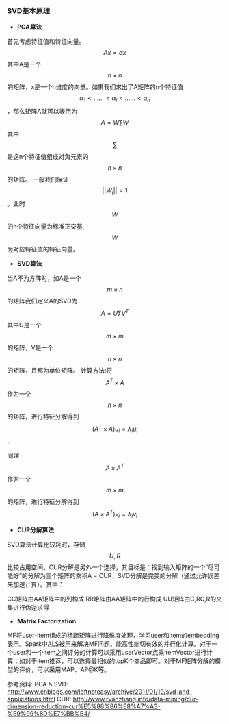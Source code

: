 ### SVD基本原理
- **PCA算法**

首先考虑特征值和特征向量。$$Ax=\alpha x$$其中A是一个$$n×n$$的矩阵，x是一个n维度的向量。如果我们求出了A矩阵的n个特征值$$\alpha_1 \lt ……\lt \alpha_i \lt …… \lt \alpha_n$$，那么矩阵A就可以表示为
 $$ A=W\sum W$$其中$$\sum$$是这n个特征值组成对角元素的$$n×n$$的矩阵。
一般我们保证$$||W_i||=1$$。此时$$W$$的n个特征向量为标准正交基,$$W$$为对应特征值的特征向量。

- **SVD算法**

当A不为方阵时，如A是一个$$m×n$$的矩阵我们定义A的SVD为$$A=U \sum V^T$$其中U是一个$$m×m$$的矩阵，V是一个$$n×n$$的矩阵，且都为单位矩阵。
计算方法:将$$A^T×A$$作为一个$$n×n$$的矩阵，进行特征分解得到$$(A^T×A)u_i=\lambda_i u_i$$.

同理$$A×A^T$$作为一个$$m×m$$的矩阵，进行特征分解得到$$(A×A^T)v_i=\lambda_i v_i$$

- **CUR分解算法**

SVD算法计算比较耗时，存储$$U,R$$比较占用空间。CUR分解是另外一个选择，其目标是：找到输入矩阵的一个“尽可能好”的分解为三个矩阵的乘积A = CUR，SVD分解是完美的分解（通过允许误差来加速计算）。其中：

CC矩阵由AA矩阵中的列构成
RR矩阵由AA矩阵中的行构成
UU矩阵由C,RC,R的交集进行伪逆求得

- **Matrix Factorization**

MF将user-item组成的稀疏矩阵进行降维度处理，学习user和item的embedding表示。Spark中[ALS](http://spark.apache.org/docs/latest/mllib-collaborative-filtering.html)被用来解决MF问题，能高性能切有效的并行化计算。对于一个user和一个item之间评分的计算可以采用userVector点乘itemVector进行计算；如对于item推荐，可以选择最相似的topK个商品即可。对于MF矩阵分解的模型的评价，可以采用MAP、AP@K等。

参考资料:
PCA & SVD: http://www.cnblogs.com/leftnoteasy/archive/2011/01/19/svd-and-applications.html
CUR: http://www.ryanzhang.info/data-mining/cur-dimension-reduction-cur%E5%88%86%E8%A7%A3-%E9%99%8D%E7%BB%B4/

